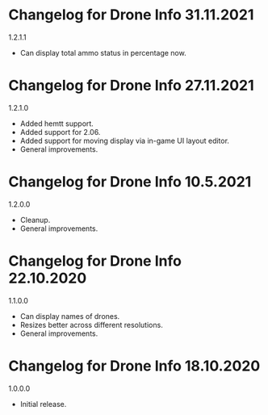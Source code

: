 # Changelog for Drone Info 31.11.2021

1.2.1.1
- Can display total ammo status in percentage now.

# Changelog for Drone Info 27.11.2021

1.2.1.0
- Added hemtt support.
- Added support for 2.06.
- Added support for moving display via in-game UI layout editor.
- General improvements.

# Changelog for Drone Info 10.5.2021

1.2.0.0
- Cleanup.
- General improvements.

# Changelog for Drone Info 22.10.2020

1.1.0.0
- Can display names of drones.
- Resizes better across different resolutions.
- General improvements.

# Changelog for Drone Info 18.10.2020

1.0.0.0
- Initial release.
